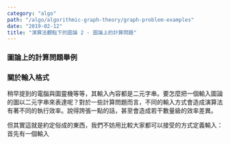 ```yaml
---
category: "algo"
path: "/algo/algorithmic-graph-theory/graph-problem-examples"
date: "2019-02-12"
title: "演算法觀點下的圖論 2 - 圖論上的計算問題"
---
```


### 圖論上的計算問題舉例

### 關於輸入格式

稍早提到的電腦與圖靈機等等，其輸入內容都是二元字串。要怎麼把一個輸入圖論的圖以二元字串來表達呢？對於一些計算問題而言，不同的輸入方式會造成演算法有著不同的執行效率。說得誇張一點的話，甚至會造成若干數量級的效率差異。

但其實這就是約定俗成的東西，我們不妨用比較大家都可以接受的方式定義輸入：首先有一個輸入 